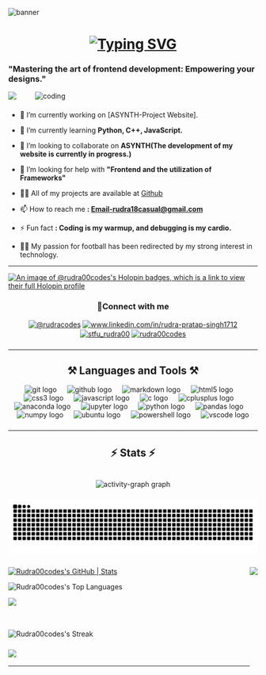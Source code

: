 ![banner](https://github.com/user-attachments/assets/60a20d27-52af-4abb-88ba-d9b9e0477629)
<h1 align="center">
<a href="https://git.io/typing-svg"><img src="https://readme-typing-svg.herokuapp.com?font=Sometype+Mono&weight=900&size=40&pause=1000&color=F7BF30&center=true&vCenter=true&random=false&width=435&lines=Hi+there!🤝+;I'm++RUDRA!😃" alt="Typing SVG" /></a>
</h1>
<h3 align="centre">"Mastering the art of frontend development: Empowering your designs."</h3>
<img align="right" alt="coding" width="450" src=https://media.tenor.com/UttC4AITYR4AAAAd/full-stack-developer.gif">

<img align="left" src="https://profile-counter.glitch.me/Rudra00codes/count.svg?"  />

###

<br>

- 🔭 I’m currently working on [ASYNTH-Project Website].

- 🌱 I’m currently learning **Python, C++, JavaScript.**

- 👯 I’m looking to collaborate on **ASYNTH(The development of my website is currently in progress.)**

- 🤝 I’m looking for help with **"Frontend and the utilization of Frameworks"**

- 👨‍💻 All of my projects are available at [Github](Github)

- 📫 How to reach me **: Email-rudra18casual@gmail.com**

- ⚡ Fun fact **: Coding is my warmup, and debugging is my cardio.**<br>

- 👨‍💻 My passion for football has been redirected by my strong interest in technology.

<hr>


 [![An image of @rudra00codes's Holopin badges, which is a link to view their full Holopin profile](https://holopin.me/rudra00codes)](https://holopin.io/@rudra00codes)

 
<h3 align="center"> 🔗Connect with me </h3>
<p align="center">
<a href="https://www.hackerrank.com/@rudracodes" target="blank"><img align="center" src="https://raw.githubusercontent.com/rahuldkjain/github-profile-readme-generator/master/src/images/icons/Social/hackerrank.svg" alt="@rudracodes" height="40" width="50" /></a>
<a href="https://linkedin.com/in/www.linkedin.com/in/rudra-pratap-singh1712" target="blank"><img align="center" src="https://raw.githubusercontent.com/rahuldkjain/github-profile-readme-generator/master/src/images/icons/Social/linked-in-alt.svg" alt="www.linkedin.com/in/rudra-pratap-singh1712" height="30" width="40" /></a>
<a href="https://instagram.com/passionate_pencil00" target="blank"><img align="center" src="https://raw.githubusercontent.com/rahuldkjain/github-profile-readme-generator/master/src/images/icons/Social/instagram.svg" alt="stfu_rudra00" height="30" width="40" /></a>
<a href="https://auth.geeksforgeeks.org/user/rudra00codes" target="blank"><img align="center" src="https://raw.githubusercontent.com/rahuldkjain/github-profile-readme-generator/master/src/images/icons/Social/geeks-for-geeks.svg" alt="rudra00codes" height="30" width="40" /></a>
</p>


###
<hr>


<h2 align="center"> ⚒️ Languages and Tools ⚒️</h2>

<div align="center">
  <img src="https://skillicons.dev/icons?i=git" height="35" alt="git logo"  />
  <img width="13" />
  <img src="https://skillicons.dev/icons?i=github" height="35" alt="github logo"  />
  <img width="13" />
  <img src="https://skillicons.dev/icons?i=md" height="35" alt="markdown logo"  />
  <img width="13" />
  <img src="https://skillicons.dev/icons?i=html" height="35" alt="html5 logo"  />
  <img width="13" />
  <img src="https://skillicons.dev/icons?i=css" height="35" alt="css3 logo"  />
  <img width="13" />
  <img src="https://skillicons.dev/icons?i=js" height="35" alt="javascript logo"  />
  <img width="13" />
  <img src="https://skillicons.dev/icons?i=c" height="35" alt="c logo"  />
  <img width="13" />
  <img src="https://skillicons.dev/icons?i=cpp" height="35" alt="cplusplus logo"  />
  <img width="13" />
  <img src="https://cdn.jsdelivr.net/gh/devicons/devicon/icons/anaconda/anaconda-original.svg" height="35" alt="anaconda logo"  />
  <img width="13" />
  <img src="https://cdn.jsdelivr.net/gh/devicons/devicon/icons/jupyter/jupyter-original.svg" height="35" alt="jupyter logo"  />
  <img width="13" />
  <img src="https://skillicons.dev/icons?i=py" height="35" alt="python logo"  />
  <img width="13" />
  <img src="https://cdn.jsdelivr.net/gh/devicons/devicon/icons/pandas/pandas-original.svg" height="35" alt="pandas logo"  />
  <img width="13" />
  <img src="https://cdn.jsdelivr.net/gh/devicons/devicon/icons/numpy/numpy-original.svg" height="35" alt="numpy logo"  />
  <img width="13" />
  <img src="https://cdn.simpleicons.org/ubuntu/E95420" height="35" alt="ubuntu logo"  />
  <img width="13" />
  <img src="https://skillicons.dev/icons?i=powershell" height="35" alt="powershell logo"  />
  <img width="13" />
  <img src="https://skillicons.dev/icons?i=vscode" height="35" alt="vscode logo"  />
</div>

###


<hr/>

<h2 align="center">⚡ Stats ⚡</h2>
<br>

<div align="center">
  <img src="https://github-readme-activity-graph.vercel.app/graph?username=Rudra00codes&radius=100&theme=high-contrast&area=true&order=5&hide_border=false&hide_title=false&custom_title=Contribution%20Graph" height="350" alt="activity-graph graph"  />
</div>

###

<img src="https://raw.githubusercontent.com/Rudra00codes/Rudra00codes/output/snake.svg" alt="Snake animation" />

###


<img align=right height="550" src="https://img.notionusercontent.com/ext/https%3A%2F%2Fi.pinimg.com%2Foriginals%2F06%2F99%2Ffc%2F0699fc31e59fbf17b69565b4c132cb9f.gif/size/?exp=1731789088&sig=XH9YikhLJfHAnv95sMPoHMeEfwRIajC4nBj1td0suio"/>


[![Rudra00codes's GitHub | Stats](https://stats.quira.sh/Rudra00codes/github?theme=light)](https://quira.sh?utm_source=widgets&utm_campaign=Rudra00codes)

![Rudra00codes's Top Languages](https://github-readme-stats.vercel.app/api/top-langs/?username=Rudra00codes&theme=vision-friendly-dark&show_icons=true&hide_border=true&layout=compact)
<div align=left>

![](http://github-profile-summary-cards.vercel.app/api/cards/stats?username=Rudra00codes&theme=vision_friendly_dark)

<br>

![Rudra00codes's Streak](https://github-readme-streak-stats.herokuapp.com/?user=Rudra00codes&theme=vision-friendly-dark&hide_border=true)
</div>

###
<div align=left height="650">
 
![](http://github-profile-summary-cards.vercel.app/api/cards/profile-details?username=Rudra00codes&theme=vision_friendly_dark)
</div>
<hr/>

